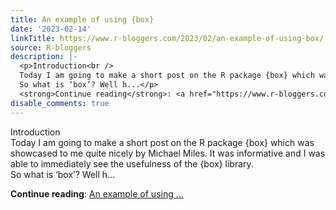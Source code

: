 ```yaml
---
title: An example of using {box}
date: '2023-02-14'
linkTitle: https://www.r-bloggers.com/2023/02/an-example-of-using-box/
source: R-bloggers
description: |-
  <p>Introduction<br />
  Today I am going to make a short post on the R package {box} which was showcased to me quite nicely by Michael Miles. It was informative and I was able to immediately see the usefulness of the {box} library.<br />
  So what is ‘box’? Well h...</p>
  <strong>Continue reading</strong>: <a href="https://www.r-bloggers.com/2023/02/an-example-of-using-box/">An example of using ...
disable_comments: true
---
```

<p>Introduction<br />
Today I am going to make a short post on the R package {box} which was showcased to me quite nicely by Michael Miles. It was informative and I was able to immediately see the usefulness of the {box} library.<br />
So what is ‘box’? Well h...</p>
<strong>Continue reading</strong>: <a href="https://www.r-bloggers.com/2023/02/an-example-of-using-box/">An example of using ...